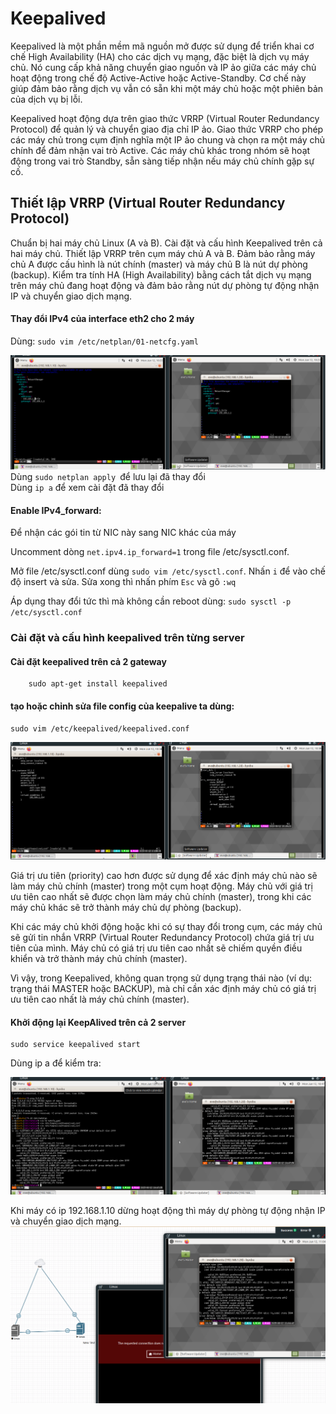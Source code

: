 # Keepalived
Keepalived là một phần mềm mã nguồn mở được sử dụng để triển khai cơ chế High Availability (HA) cho các dịch vụ mạng, đặc biệt là dịch vụ máy chủ. Nó cung cấp khả năng chuyển giao nguồn và IP ảo giữa các máy chủ hoạt động trong chế độ Active-Active hoặc Active-Standby. Cơ chế này giúp đảm bảo rằng dịch vụ vẫn có sẵn khi một máy chủ hoặc một phiên bản của dịch vụ bị lỗi.

Keepalived hoạt động dựa trên giao thức VRRP (Virtual Router Redundancy Protocol) để quản lý và chuyển giao địa chỉ IP ảo. Giao thức VRRP cho phép các máy chủ trong cụm định nghĩa một IP ảo chung và chọn ra một máy chủ chính để đảm nhận vai trò Active. Các máy chủ khác trong nhóm sẽ hoạt động trong vai trò Standby, sẵn sàng tiếp nhận nếu máy chủ chính gặp sự cố.






## Thiết lập VRRP (Virtual Router Redundancy Protocol)

Chuẩn bị hai máy chủ Linux (A và B).
Cài đặt và cấu hình Keepalived trên cả hai máy chủ.
Thiết lập VRRP trên cụm máy chủ A và B.
Đảm bảo rằng máy chủ A được cấu hình là nút chính (master) và máy chủ B là nút dự phòng (backup).
Kiểm tra tính HA (High Availability) bằng cách tắt dịch vụ mạng trên máy chủ đang hoạt động và đảm bảo rằng nút dự phòng tự động nhận IP và chuyển giao dịch mạng.  
#### Thay đổi IPv4 của interface eth2 cho 2 máy
Dùng: `sudo vim /etc/netplan/01-netcfg.yaml`

![Alt](https://github.com/sys6101/vupncloud/raw/main/Picture/Network/keep1.png)     
Dùng `sudo netplan apply `để lưu lại đã thay đổi        
Dùng `ip a` để xem cài đặt đã thay đổi      

#### Enable IPv4_forward:

Để nhận các gói tin từ NIC này sang NIC khác của máy

Uncomment dòng `net.ipv4.ip_forward=1` trong file /etc/sysctl.conf.

Mở file /etc/sysctl.conf dùng `sudo vim /etc/sysctl.conf`. Nhấn `i` để vào chế độ insert và sửa. Sửa xong thì nhấn phím `Esc` và gõ `:wq`

Áp dụng thay đổi tức thì mà không cần reboot dùng: `sudo sysctl -p /etc/sysctl.conf`
 ### Cài đặt và cấu hình keepalived trên từng server
 
  #### **Cài đặt keepalived trên cả 2 gateway**
```
    sudo apt-get install keepalived
  ```
  
  #### tạo hoặc chỉnh sửa file config của keepalive ta dùng:
   ```
   sudo vim /etc/keepalived/keepalived.conf
   ```
  
![Alt](https://github.com/sys6101/vupncloud/raw/main/Picture/Network/keep2.png)         

  
Giá trị ưu tiên (priority) cao hơn được sử dụng để xác định máy chủ nào sẽ làm máy chủ chính (master) trong một cụm hoạt động. Máy chủ với giá trị ưu tiên cao nhất sẽ được chọn làm máy chủ chính (master), trong khi các máy chủ khác sẽ trở thành máy chủ dự phòng (backup).

Khi các máy chủ khởi động hoặc khi có sự thay đổi trong cụm, các máy chủ sẽ gửi tin nhắn VRRP (Virtual Router Redundancy Protocol) chứa giá trị ưu tiên của mình. Máy chủ có giá trị ưu tiên cao nhất sẽ chiếm quyền điều khiển và trở thành máy chủ chính (master).

Vì vậy, trong Keepalived, không quan trọng sử dụng trạng thái nào (ví dụ: trạng thái MASTER hoặc BACKUP), mà chỉ cần xác định máy chủ có giá trị ưu tiên cao nhất là máy chủ chính (master).
  
#### Khởi động lại KeepAlived trên cả 2 server

```
sudo service keepalived start
```
Dùng ip a để kiểm tra:

![Alt](https://github.com/sys6101/vupncloud/raw/main/Picture/Network/keep3.png)     

Khi máy có ip 192.168.1.10 dừng hoạt động thì máy  dự phòng tự động nhận IP và chuyển giao dịch mạng.  
![Alt](https://github.com/sys6101/vupncloud/raw/main/Picture/Network/keep4.png)     



  



